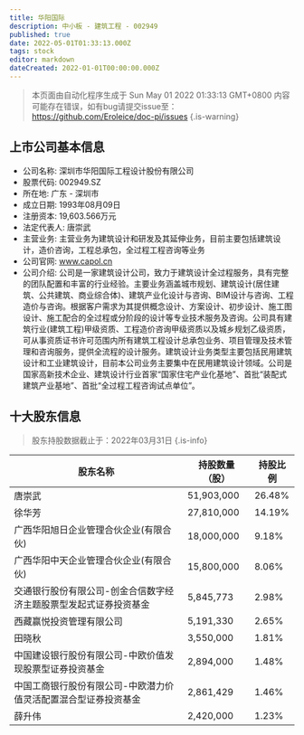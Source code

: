 ```yaml
---
title: 华阳国际
description: 中小板 - 建筑工程 - 002949
published: true
date: 2022-05-01T01:33:13.000Z
tags: stock
editor: markdown
dateCreated: 2022-01-01T00:00:00.000Z
---
```


> 本页面由自动化程序生成于 Sun May 01 2022 01:33:13 GMT+0800
> 内容可能存在错误，如有bug请提交issue至：https://github.com/Eroleice/doc-pi/issues
{.is-warning}

## 上市公司基本信息
- 公司名称: 深圳市华阳国际工程设计股份有限公司
- 股票代码: 002949.SZ
- 所在地: 广东 - 深圳市
- 成立日期: 1993年08月09日
- 注册资本: 19,603.566万元
- 法定代表人: 唐崇武
- 主营业务: 主营业务为建筑设计和研发及其延伸业务，目前主要包括建筑设计，造价咨询，工程总承包，全过程工程咨询等业务
- 公司官网: www.capol.cn
- 公司介绍: 公司是一家建筑设计公司，致力于建筑设计全过程服务，具有完整的团队配置和丰富的行业经验。主要业务涵盖城市规划、建筑设计(居住建筑、公共建筑、商业综合体)、建筑产业化设计与咨询、BIM设计与咨询、工程造价与咨询。根据客户需求为其提供概念设计、方案设计、初步设计、施工图设计、施工配合的全过程或分阶段的设计等专业技术服务及咨询。公司具有建筑行业(建筑工程)甲级资质、工程造价咨询甲级资质以及城乡规划乙级资质，可从事资质证书许可范围内所有建筑工程设计总承包业务、项目管理及技术管理和咨询服务，提供全流程的设计服务。建筑设计业务类型主要包括民用建筑设计和工业建筑设计，目前本公司业务主要集中在民用建筑设计领域。公司是国家高新技术企业、建筑设计行业首家“国家住宅产业化基地”、首批“装配式建筑产业基地”、首批“全过程工程咨询试点单位”。


## 十大股东信息
> 股东持股数据截止于：2022年03月31日
{.is-info}

| 股东名称 | 持股数量（股） | 持股比例 |
| --- | --- | --- |
| 唐崇武 | 51,903,000 | 26.48% |
| 徐华芳 | 27,810,000 | 14.19% |
| 广西华阳旭日企业管理合伙企业(有限合伙) | 18,000,000 | 9.18% |
| 广西华阳中天企业管理合伙企业(有限合伙) | 15,800,000 | 8.06% |
| 交通银行股份有限公司-创金合信数字经济主题股票型发起式证券投资基金 | 5,845,773 | 2.98% |
| 西藏赢悦投资管理有限公司 | 5,191,330 | 2.65% |
| 田晓秋 | 3,550,000 | 1.81% |
| 中国建设银行股份有限公司-中欧价值发现股票型证券投资基金 | 2,894,000 | 1.48% |
| 中国工商银行股份有限公司-中欧潜力价值灵活配置混合型证券投资基金 | 2,861,429 | 1.46% |
| 薛升伟 | 2,420,000 | 1.23% |




